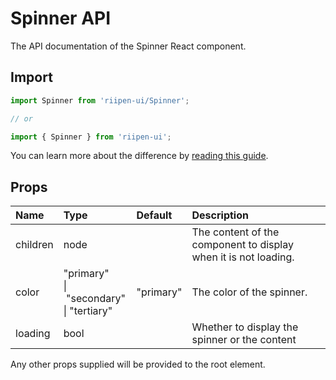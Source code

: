 <!--- This documentation is automatically generated, do not try to edit it. -->

# Spinner API

<p class="description">The API documentation of the Spinner React component.</p>

## Import

```js
import Spinner from 'riipen-ui/Spinner';

// or

import { Spinner } from 'riipen-ui';
```

You can learn more about the difference by [reading this guide](/guides/bundle-size).

## Props

| Name | Type | Default | Description |
|:-----|:-----|:--------|:------------|
| <span class="prop-name">children</span> | <span class="prop-type">node</span> |  | The content of the component to display when it is not loading. |
| <span class="prop-name">color</span> | <span class="prop-type">"primary"<br>&#124;&nbsp;"secondary"<br>&#124;&nbsp;"tertiary"</span> | <span class="prop-default">"primary"</span> | The color of the spinner. |
| <span class="prop-name">loading</span> | <span class="prop-type">bool</span> |  | Whether to display the spinner or the content |


Any other props supplied will be provided to the root element.